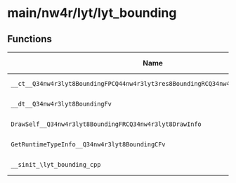 # main/nw4r/lyt/lyt_bounding

## Functions

| Name | Address | Match % |
|------|---------|---------|
| `__ct__Q34nw4r3lyt8BoundingFPCQ44nw4r3lyt3res8BoundingRCQ34nw4r3lyt11ResBlockSet` | `0x800112C4` | :x: (0.0%) |
| `__dt__Q34nw4r3lyt8BoundingFv` | `0x80011300` | :x: (0.0%) |
| `DrawSelf__Q34nw4r3lyt8BoundingFRCQ34nw4r3lyt8DrawInfo` | `0x80011358` | :x: (0.0%) |
| `GetRuntimeTypeInfo__Q34nw4r3lyt8BoundingCFv` | `0x8001135C` | :x: (0.0%) |
| `__sinit_\lyt_bounding_cpp` | `0x80011364` | :x: (0.0%) |